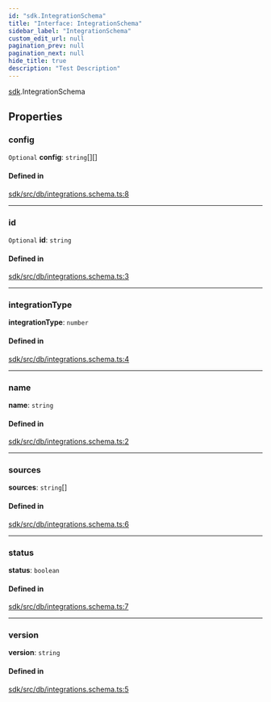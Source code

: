 ```yaml
---
id: "sdk.IntegrationSchema"
title: "Interface: IntegrationSchema"
sidebar_label: "IntegrationSchema"
custom_edit_url: null
pagination_prev: null
pagination_next: null
hide_title: true
description: "Test Description"
---
```


[sdk](../modules/sdk.md).IntegrationSchema

## Properties

### config

 `Optional` **config**: `string`[][]

#### Defined in

[sdk/src/db/integrations.schema.ts:8](https://github.com/AKASHAorg/akasha-core/blob/6ca157f7/libs/sdk/src/db/integrations.schema.ts#L8)

___

### id

 `Optional` **id**: `string`

#### Defined in

[sdk/src/db/integrations.schema.ts:3](https://github.com/AKASHAorg/akasha-core/blob/6ca157f7/libs/sdk/src/db/integrations.schema.ts#L3)

___

### integrationType

 **integrationType**: `number`

#### Defined in

[sdk/src/db/integrations.schema.ts:4](https://github.com/AKASHAorg/akasha-core/blob/6ca157f7/libs/sdk/src/db/integrations.schema.ts#L4)

___

### name

 **name**: `string`

#### Defined in

[sdk/src/db/integrations.schema.ts:2](https://github.com/AKASHAorg/akasha-core/blob/6ca157f7/libs/sdk/src/db/integrations.schema.ts#L2)

___

### sources

 **sources**: `string`[]

#### Defined in

[sdk/src/db/integrations.schema.ts:6](https://github.com/AKASHAorg/akasha-core/blob/6ca157f7/libs/sdk/src/db/integrations.schema.ts#L6)

___

### status

 **status**: `boolean`

#### Defined in

[sdk/src/db/integrations.schema.ts:7](https://github.com/AKASHAorg/akasha-core/blob/6ca157f7/libs/sdk/src/db/integrations.schema.ts#L7)

___

### version

 **version**: `string`

#### Defined in

[sdk/src/db/integrations.schema.ts:5](https://github.com/AKASHAorg/akasha-core/blob/6ca157f7/libs/sdk/src/db/integrations.schema.ts#L5)
